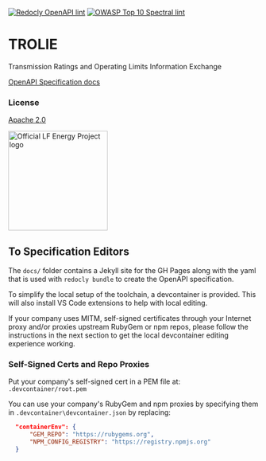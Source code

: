 [![Redocly OpenAPI lint](https://github.com/trolie/spec/actions/workflows/lint.yaml/badge.svg)](https://github.com/trolie/spec/actions/workflows/lint.yaml)
[![OWASP Top 10 Spectral lint](https://github.com/trolie/spec/actions/workflows/owasp.yaml/badge.svg)](https://github.com/trolie/spec/actions/workflows/owasp.yaml)

# TROLIE

Transmission Ratings and Operating Limits Information Exchange

[OpenAPI Specification docs](https://trolie.energy/spec)

### License

[Apache 2.0](https://github.com/TROLIE/spec/blob/1.0.0-wip/LICENSE)

<picture>
  <source media="(prefers-color-scheme: dark)" srcset="https://artwork.lfenergy.org/other/lf-energy-project/horizontal/white/lf-energy-project-horizontal-white.png">
  <source media="(prefers-color-scheme: light)" srcset="https://artwork.lfenergy.org/other/lf-energy-project/horizontal/color/lf-energy-project-horizontal-color.png">
  <img alt="Official LF Energy Project logo" src="https://artwork.lfenergy.org/other/lf-energy-project/horizontal/color/lf-energy-project-horizontal-color.png" width="200">
</picture>

## To Specification Editors

The `docs/` folder contains a Jekyll site for the GH Pages along with the yaml
that is used with `redocly bundle` to create the OpenAPI specification.

To simplify the local setup of the toolchain, a devcontainer is provided. This
will also install VS Code extensions to help with local editing.

If your company uses MITM, self-signed certificates through your Internet proxy
and/or proxies upstream RubyGem or npm repos, please follow the instructions in
the next section to get the local devcontainer editing experience working.

### Self-Signed Certs and Repo Proxies

Put your company's self-signed cert in a PEM file at: `.devcontainer/root.pem`

You can use your company's RubyGem and npm proxies by specifying them in
`.devcontainer\devcontainer.json` by replacing:

```json
  "containerEnv": {
      "GEM_REPO": "https://rubygems.org",
      "NPM_CONFIG_REGISTRY": "https://registry.npmjs.org"
  }
```
